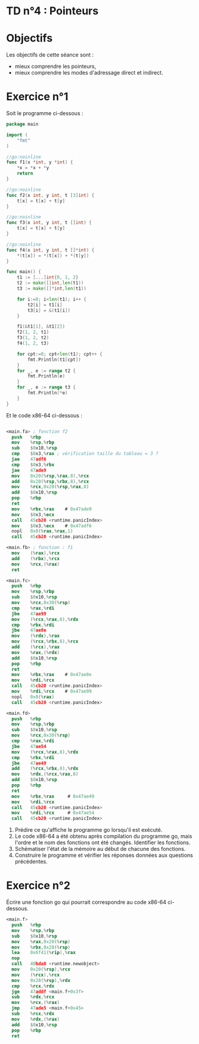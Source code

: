 # TD n°4 : Pointeurs

# Objectifs

Les objectifs de cette séance sont :

  - mieux comprendre les pointeurs,
  - mieux comprendre les modes d'adressage direct et indirect.



# Exercice n°1

Soit le programme ci-dessous :

```go
package main

import (
    "fmt"
)

//go:noinline
func f1(x *int, y *int) {
    *x = *x + *y
    return
}

//go:noinline
func f2(x int, y int, t [3]int) {
    t[x] = t[x] + t[y]
}

//go:noinline
func f3(x int, y int, t []int) {
    t[x] = t[x] + t[y]
}

//go:noinline
func f4(x int, y int, t []*int) {
    *(t[x]) = *(t[x]) + *(t[y])
}

func main() {
    t1 := [...]int{0, 1, 2}
    t2 := make([]int,len(t1))
    t3 := make([]*int,len(t1))

    for i:=0; i<len(t1); i++ {
        t2[i] = t1[i]
        t3[i] = &(t1[i])
    }

    f1(&t1[1], &t1[2])
    f2(1, 2, t1)
    f3(1, 2, t2)
    f4(1, 2, t3)

    for cpt:=0; cpt<len(t1); cpt++ {
        fmt.Println(t1[cpt])
    }
    for _, e := range t2 { 
        fmt.Println(e)
    }
    for _, e := range t3 { 
        fmt.Println(*e)
    }
}

```

Et le code x86-64 ci-dessous : 

```nasm

<main.fa> ; fonction f2
  push   %rbp
  mov    %rsp,%rbp
  sub    $0x10,%rsp
  cmp    $0x3,%rax ; vérification taille du tableau = 3 ?
  jae    47adf6
  cmp    $0x3,%rbx
  jae    47ade9 
  mov    0x20(%rsp,%rax,8),%rcx
  add    0x20(%rsp,%rbx,8),%rcx
  mov    %rcx,0x20(%rsp,%rax,8)
  add    $0x10,%rsp
  pop    %rbp
  ret
  mov    %rbx,%rax    # 0x47ade9
  mov    $0x3,%ecx
  call   45cb20 <runtime.panicIndex>
  mov    $0x3,%ecx    # 0x47adf6
  nopl   0x0(%rax,%rax,1)
  call   45cb20 <runtime.panicIndex>

<main.fb> ; fonction : f1
  mov    (%rax),%rcx
  add    (%rbx),%rcx
  mov    %rcx,(%rax)
  ret

<main.fc>
  push   %rbp
  mov    %rsp,%rbp
  sub    $0x10,%rsp
  mov    %rcx,0x30(%rsp)
  cmp    %rax,%rdi
  jbe    47ae99 
  mov    (%rcx,%rax,8),%rdx
  cmp    %rbx,%rdi
  jbe    47ae8e 
  mov    (%rdx),%rax
  mov    (%rcx,%rbx,8),%rcx
  add    (%rcx),%rax
  mov    %rax,(%rdx)
  add    $0x10,%rsp
  pop    %rbp
  ret
  mov    %rbx,%rax    # 0x47ae8e
  mov    %rdi,%rcx
  call   45cb20 <runtime.panicIndex>
  mov    %rdi,%rcx    # 0x47ae99
  nopl   0x0(%rax)
  call   45cb20 <runtime.panicIndex>

<main.fd>
  push   %rbp
  mov    %rsp,%rbp
  sub    $0x10,%rsp
  mov    %rcx,0x30(%rsp)
  cmp    %rax,%rdi
  jbe    47ae54
  mov    (%rcx,%rax,8),%rdx
  cmp    %rbx,%rdi
  jbe    47ae49
  add    (%rcx,%rbx,8),%rdx
  mov    %rdx,(%rcx,%rax,8)
  add    $0x10,%rsp
  pop    %rbp
  ret
  mov    %rbx,%rax     # 0x47ae49
  mov    %rdi,%rcx 
  call   45cb20 <runtime.panicIndex>
  mov    %rdi,%rcx     # 0x47ae54
  call   45cb20 <runtime.panicIndex>
```

  1. Prédire ce qu'affiche le programme go lorsqu'il est exécuté. 
  2. Le code x86-64 a été obtenu après compilation du programme go, mais l'ordre et le nom des fonctions ont été changés. Identifier les fonctions.
  3. Schématiser l'état de la mémoire au début de chacune des fonctions.
  4. Construire le programme et vérifier les réponses données aux questions précédentes.

# Exercice n°2

Écrire une fonction go qui pourrait correspondre au code x86-64 ci-dessous.

```nasm
<main.f>
  push   %rbp
  mov    %rsp,%rbp
  sub    $0x10,%rsp
  mov    %rax,0x20(%rsp)
  mov    %rbx,0x28(%rsp)
  lea    0x6f41(%rip),%rax
  nop
  call   40bda0 <runtime.newobject>
  mov    0x20(%rsp),%rcx
  mov    (%rcx),%rcx
  mov    0x28(%rsp),%rdx
  cmp    %rcx,%rdx
  jge    47addf <main.f+0x3f>
  sub    %rdx,%rcx
  mov    %rcx,(%rax)
  jmp    47ade5 <main.f+0x45>
  sub    %rcx,%rdx
  mov    %rdx,(%rax)
  add    $0x10,%rsp
  pop    %rbp
  ret
```


